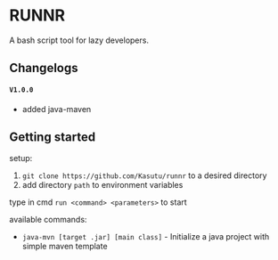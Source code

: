 # RUNNR
A bash script tool for lazy developers.

## Changelogs
#### `V1.0.0`
  - added java-maven

## Getting started

setup:
1. `git clone https://github.com/Kasutu/runnr` to a desired directory
2. add directory `path` to environment variables

type in cmd `run <command> <parameters>` to start

available commands:
- `java-mvn [target .jar] [main class]` - Initialize a java project with simple maven template
